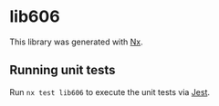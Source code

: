 # lib606

This library was generated with [Nx](https://nx.dev).

## Running unit tests

Run `nx test lib606` to execute the unit tests via [Jest](https://jestjs.io).
